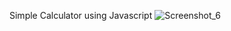 Simple Calculator using Javascript
![Screenshot_6](https://github.com/eexvuu/basic-calculator/assets/44694889/7499c3b5-f369-43dc-8a18-22d9bb6a2630)
